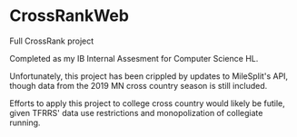 # CrossRankWeb
Full CrossRank project

Completed as my IB Internal Assesment for Computer Science HL.

Unfortunately, this project has been crippled by updates to MileSplit's API, though data from the 2019 MN cross country season is still included.

Efforts to apply this project to college cross country would likely be futile, given TFRRS' data use restrictions and monopolization of collegiate running.
